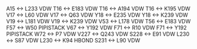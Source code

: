 A15 <-> L233 VDW
T16 <-> E183 VDW
T16 <-> A194 VDW
T16 <-> K195 VDW
V17 <-> L60  VDW
V17 <-> Q63  VDW
Y18 <-> E235 VDW
Y18 <-> K239 VDW
V19 <-> L181 VDW
V19 <-> K239 VDW
V53 <-> L178 VDW
T56 <-> E183 VDW
F57 <-> W50 PIPISTACK
V67 <-> Y192 VDW
F71 <-> R10 VDW 
F71 <-> Y192 PIPISTACK
W72 <-> P7 VDW
V227 <-> Q243 VDW
S228 <-> E91 VDW
L230 <-> S87 VDW
L230 <-> K94 HBOND
S231 <-> L90 VDW

